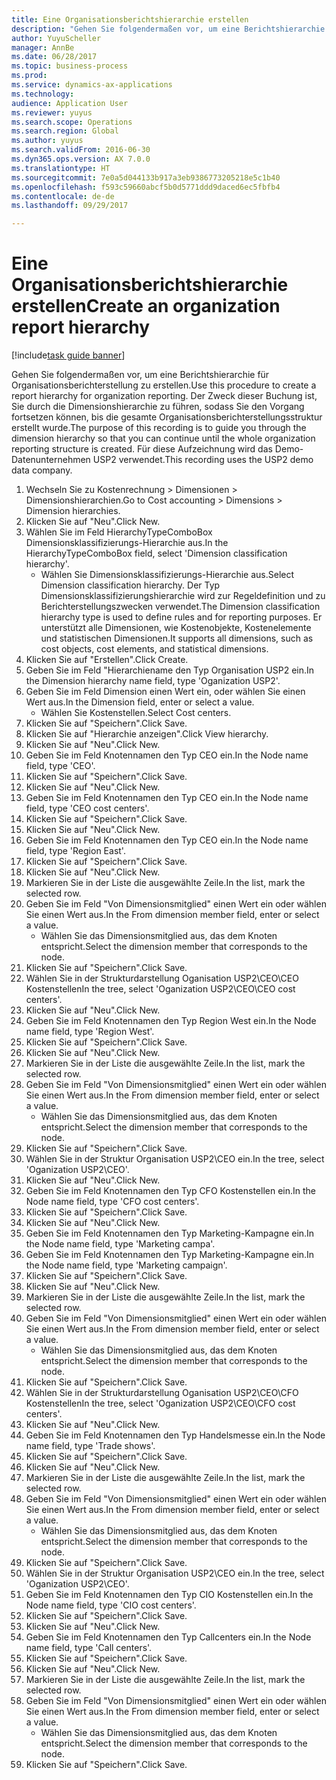 ```yaml
--- 
title: Eine Organisationsberichtshierarchie erstellen
description: "Gehen Sie folgendermaßen vor, um eine Berichtshierarchie für Organisationsberichterstellung zu erstellen."
author: YuyuScheller
manager: AnnBe
ms.date: 06/28/2017
ms.topic: business-process
ms.prod: 
ms.service: dynamics-ax-applications
ms.technology: 
audience: Application User
ms.reviewer: yuyus
ms.search.scope: Operations
ms.search.region: Global
ms.author: yuyus
ms.search.validFrom: 2016-06-30
ms.dyn365.ops.version: AX 7.0.0
ms.translationtype: HT
ms.sourcegitcommit: 7e0a5d044133b917a3eb9386773205218e5c1b40
ms.openlocfilehash: f593c59660abcf5b0d5771ddd9daced6ec5fbfb4
ms.contentlocale: de-de
ms.lasthandoff: 09/29/2017

---
```

# <a name="create-an-organization-report-hierarchy"></a><span data-ttu-id="973b4-103">Eine Organisationsberichtshierarchie erstellen</span><span class="sxs-lookup"><span data-stu-id="973b4-103">Create an organization report hierarchy</span></span>

[!include[task guide banner](../../includes/task-guide-banner.md)]

<span data-ttu-id="973b4-104">Gehen Sie folgendermaßen vor, um eine Berichtshierarchie für Organisationsberichterstellung zu erstellen.</span><span class="sxs-lookup"><span data-stu-id="973b4-104">Use this procedure to create a report hierarchy for organization reporting.</span></span> <span data-ttu-id="973b4-105">Der Zweck dieser Buchung ist, Sie durch die Dimensionshierarchie zu führen, sodass Sie den Vorgang fortsetzen können, bis die gesamte Organisationsberichterstellungsstruktur erstellt wurde.</span><span class="sxs-lookup"><span data-stu-id="973b4-105">The purpose of this recording is to guide you through the dimension hierarchy so that you can continue until the whole organization reporting structure is created.</span></span> <span data-ttu-id="973b4-106">Für diese Aufzeichnung wird das Demo-Datenunternehmen USP2 verwendet.</span><span class="sxs-lookup"><span data-stu-id="973b4-106">This recording uses the USP2 demo data company.</span></span>

1. <span data-ttu-id="973b4-107">Wechseln Sie zu Kostenrechnung > Dimensionen > Dimensionshierarchien.</span><span class="sxs-lookup"><span data-stu-id="973b4-107">Go to Cost accounting > Dimensions > Dimension hierarchies.</span></span>
2. <span data-ttu-id="973b4-108">Klicken Sie auf "Neu".</span><span class="sxs-lookup"><span data-stu-id="973b4-108">Click New.</span></span>
3. <span data-ttu-id="973b4-109">Wählen Sie im Feld HierarchyTypeComboBox Dimensionsklassifizierungs-Hierarchie aus.</span><span class="sxs-lookup"><span data-stu-id="973b4-109">In the HierarchyTypeComboBox field, select 'Dimension classification hierarchy'.</span></span>
    * <span data-ttu-id="973b4-110">Wählen Sie Dimensionsklassifizierungs-Hierarchie aus.</span><span class="sxs-lookup"><span data-stu-id="973b4-110">Select Dimension classification hierarchy.</span></span> <span data-ttu-id="973b4-111">Der Typ Dimensionsklassifizierungshierarchie wird zur Regeldefinition und zu Berichterstellungszwecken verwendet.</span><span class="sxs-lookup"><span data-stu-id="973b4-111">The Dimension classification hierarchy type is used to define rules and for reporting purposes.</span></span> <span data-ttu-id="973b4-112">Er unterstützt alle Dimensionen, wie Kostenobjekte, Kostenelemente und statistischen Dimensionen.</span><span class="sxs-lookup"><span data-stu-id="973b4-112">It supports all dimensions, such as cost objects, cost elements, and statistical dimensions.</span></span>  
4. <span data-ttu-id="973b4-113">Klicken Sie auf "Erstellen".</span><span class="sxs-lookup"><span data-stu-id="973b4-113">Click Create.</span></span>
5. <span data-ttu-id="973b4-114">Geben Sie im Feld "Hierarchiename den Typ Organisation USP2 ein.</span><span class="sxs-lookup"><span data-stu-id="973b4-114">In the Dimension hierarchy name field, type 'Oganization USP2'.</span></span>
6. <span data-ttu-id="973b4-115">Geben Sie im Feld Dimension einen Wert ein, oder wählen Sie einen Wert aus.</span><span class="sxs-lookup"><span data-stu-id="973b4-115">In the Dimension field, enter or select a value.</span></span>
    * <span data-ttu-id="973b4-116">Wählen Sie Kostenstellen.</span><span class="sxs-lookup"><span data-stu-id="973b4-116">Select Cost centers.</span></span>  
7. <span data-ttu-id="973b4-117">Klicken Sie auf "Speichern".</span><span class="sxs-lookup"><span data-stu-id="973b4-117">Click Save.</span></span>
8. <span data-ttu-id="973b4-118">Klicken Sie auf "Hierarchie anzeigen".</span><span class="sxs-lookup"><span data-stu-id="973b4-118">Click View hierarchy.</span></span>
9. <span data-ttu-id="973b4-119">Klicken Sie auf "Neu".</span><span class="sxs-lookup"><span data-stu-id="973b4-119">Click New.</span></span>
10. <span data-ttu-id="973b4-120">Geben Sie im Feld Knotennamen den Typ CEO ein.</span><span class="sxs-lookup"><span data-stu-id="973b4-120">In the Node name field, type 'CEO'.</span></span>
11. <span data-ttu-id="973b4-121">Klicken Sie auf "Speichern".</span><span class="sxs-lookup"><span data-stu-id="973b4-121">Click Save.</span></span>
12. <span data-ttu-id="973b4-122">Klicken Sie auf "Neu".</span><span class="sxs-lookup"><span data-stu-id="973b4-122">Click New.</span></span>
13. <span data-ttu-id="973b4-123">Geben Sie im Feld Knotennamen den Typ CEO ein.</span><span class="sxs-lookup"><span data-stu-id="973b4-123">In the Node name field, type 'CEO cost centers'.</span></span>
14. <span data-ttu-id="973b4-124">Klicken Sie auf "Speichern".</span><span class="sxs-lookup"><span data-stu-id="973b4-124">Click Save.</span></span>
15. <span data-ttu-id="973b4-125">Klicken Sie auf "Neu".</span><span class="sxs-lookup"><span data-stu-id="973b4-125">Click New.</span></span>
16. <span data-ttu-id="973b4-126">Geben Sie im Feld Knotennamen den Typ CEO ein.</span><span class="sxs-lookup"><span data-stu-id="973b4-126">In the Node name field, type 'Region East'.</span></span>
17. <span data-ttu-id="973b4-127">Klicken Sie auf "Speichern".</span><span class="sxs-lookup"><span data-stu-id="973b4-127">Click Save.</span></span>
18. <span data-ttu-id="973b4-128">Klicken Sie auf "Neu".</span><span class="sxs-lookup"><span data-stu-id="973b4-128">Click New.</span></span>
19. <span data-ttu-id="973b4-129">Markieren Sie in der Liste die ausgewählte Zeile.</span><span class="sxs-lookup"><span data-stu-id="973b4-129">In the list, mark the selected row.</span></span>
20. <span data-ttu-id="973b4-130">Geben Sie im Feld "Von Dimensionsmitglied" einen Wert ein oder wählen Sie einen Wert aus.</span><span class="sxs-lookup"><span data-stu-id="973b4-130">In the From dimension member field, enter or select a value.</span></span>
    * <span data-ttu-id="973b4-131">Wählen Sie das Dimensionsmitglied aus, das dem Knoten entspricht.</span><span class="sxs-lookup"><span data-stu-id="973b4-131">Select the dimension member that corresponds to the node.</span></span>  
21. <span data-ttu-id="973b4-132">Klicken Sie auf "Speichern".</span><span class="sxs-lookup"><span data-stu-id="973b4-132">Click Save.</span></span>
22. <span data-ttu-id="973b4-133">Wählen Sie in der Strukturdarstellung Oganisation USP2\CEO\CEO Kostenstellen</span><span class="sxs-lookup"><span data-stu-id="973b4-133">In the tree, select 'Oganization USP2\CEO\CEO cost centers'.</span></span>
23. <span data-ttu-id="973b4-134">Klicken Sie auf "Neu".</span><span class="sxs-lookup"><span data-stu-id="973b4-134">Click New.</span></span>
24. <span data-ttu-id="973b4-135">Geben Sie im Feld Knotennamen den Typ Region West ein.</span><span class="sxs-lookup"><span data-stu-id="973b4-135">In the Node name field, type 'Region West'.</span></span>
25. <span data-ttu-id="973b4-136">Klicken Sie auf "Speichern".</span><span class="sxs-lookup"><span data-stu-id="973b4-136">Click Save.</span></span>
26. <span data-ttu-id="973b4-137">Klicken Sie auf "Neu".</span><span class="sxs-lookup"><span data-stu-id="973b4-137">Click New.</span></span>
27. <span data-ttu-id="973b4-138">Markieren Sie in der Liste die ausgewählte Zeile.</span><span class="sxs-lookup"><span data-stu-id="973b4-138">In the list, mark the selected row.</span></span>
28. <span data-ttu-id="973b4-139">Geben Sie im Feld "Von Dimensionsmitglied" einen Wert ein oder wählen Sie einen Wert aus.</span><span class="sxs-lookup"><span data-stu-id="973b4-139">In the From dimension member field, enter or select a value.</span></span>
    * <span data-ttu-id="973b4-140">Wählen Sie das Dimensionsmitglied aus, das dem Knoten entspricht.</span><span class="sxs-lookup"><span data-stu-id="973b4-140">Select the dimension member that corresponds to the node.</span></span>  
29. <span data-ttu-id="973b4-141">Klicken Sie auf "Speichern".</span><span class="sxs-lookup"><span data-stu-id="973b4-141">Click Save.</span></span>
30. <span data-ttu-id="973b4-142">Wählen Sie in der Struktur Organisation USP2\CEO ein.</span><span class="sxs-lookup"><span data-stu-id="973b4-142">In the tree, select 'Oganization USP2\CEO'.</span></span>
31. <span data-ttu-id="973b4-143">Klicken Sie auf "Neu".</span><span class="sxs-lookup"><span data-stu-id="973b4-143">Click New.</span></span>
32. <span data-ttu-id="973b4-144">Geben Sie im Feld Knotennamen den Typ CFO Kostenstellen ein.</span><span class="sxs-lookup"><span data-stu-id="973b4-144">In the Node name field, type 'CFO cost centers'.</span></span>
33. <span data-ttu-id="973b4-145">Klicken Sie auf "Speichern".</span><span class="sxs-lookup"><span data-stu-id="973b4-145">Click Save.</span></span>
34. <span data-ttu-id="973b4-146">Klicken Sie auf "Neu".</span><span class="sxs-lookup"><span data-stu-id="973b4-146">Click New.</span></span>
35. <span data-ttu-id="973b4-147">Geben Sie im Feld Knotennamen den Typ Marketing-Kampagne ein.</span><span class="sxs-lookup"><span data-stu-id="973b4-147">In the Node name field, type 'Marketing campa'.</span></span>
36. <span data-ttu-id="973b4-148">Geben Sie im Feld Knotennamen den Typ Marketing-Kampagne ein.</span><span class="sxs-lookup"><span data-stu-id="973b4-148">In the Node name field, type 'Marketing campaign'.</span></span>
37. <span data-ttu-id="973b4-149">Klicken Sie auf "Speichern".</span><span class="sxs-lookup"><span data-stu-id="973b4-149">Click Save.</span></span>
38. <span data-ttu-id="973b4-150">Klicken Sie auf "Neu".</span><span class="sxs-lookup"><span data-stu-id="973b4-150">Click New.</span></span>
39. <span data-ttu-id="973b4-151">Markieren Sie in der Liste die ausgewählte Zeile.</span><span class="sxs-lookup"><span data-stu-id="973b4-151">In the list, mark the selected row.</span></span>
40. <span data-ttu-id="973b4-152">Geben Sie im Feld "Von Dimensionsmitglied" einen Wert ein oder wählen Sie einen Wert aus.</span><span class="sxs-lookup"><span data-stu-id="973b4-152">In the From dimension member field, enter or select a value.</span></span>
    * <span data-ttu-id="973b4-153">Wählen Sie das Dimensionsmitglied aus, das dem Knoten entspricht.</span><span class="sxs-lookup"><span data-stu-id="973b4-153">Select the dimension member that corresponds to the node.</span></span>  
41. <span data-ttu-id="973b4-154">Klicken Sie auf "Speichern".</span><span class="sxs-lookup"><span data-stu-id="973b4-154">Click Save.</span></span>
42. <span data-ttu-id="973b4-155">Wählen Sie in der Strukturdarstellung Oganisation USP2\CEO\CFO Kostenstellen</span><span class="sxs-lookup"><span data-stu-id="973b4-155">In the tree, select 'Oganization USP2\CEO\CFO cost centers'.</span></span>
43. <span data-ttu-id="973b4-156">Klicken Sie auf "Neu".</span><span class="sxs-lookup"><span data-stu-id="973b4-156">Click New.</span></span>
44. <span data-ttu-id="973b4-157">Geben Sie im Feld Knotennamen den Typ Handelsmesse  ein.</span><span class="sxs-lookup"><span data-stu-id="973b4-157">In the Node name field, type 'Trade shows'.</span></span>
45. <span data-ttu-id="973b4-158">Klicken Sie auf "Speichern".</span><span class="sxs-lookup"><span data-stu-id="973b4-158">Click Save.</span></span>
46. <span data-ttu-id="973b4-159">Klicken Sie auf "Neu".</span><span class="sxs-lookup"><span data-stu-id="973b4-159">Click New.</span></span>
47. <span data-ttu-id="973b4-160">Markieren Sie in der Liste die ausgewählte Zeile.</span><span class="sxs-lookup"><span data-stu-id="973b4-160">In the list, mark the selected row.</span></span>
48. <span data-ttu-id="973b4-161">Geben Sie im Feld "Von Dimensionsmitglied" einen Wert ein oder wählen Sie einen Wert aus.</span><span class="sxs-lookup"><span data-stu-id="973b4-161">In the From dimension member field, enter or select a value.</span></span>
    * <span data-ttu-id="973b4-162">Wählen Sie das Dimensionsmitglied aus, das dem Knoten entspricht.</span><span class="sxs-lookup"><span data-stu-id="973b4-162">Select the dimension member that corresponds to the node.</span></span>  
49. <span data-ttu-id="973b4-163">Klicken Sie auf "Speichern".</span><span class="sxs-lookup"><span data-stu-id="973b4-163">Click Save.</span></span>
50. <span data-ttu-id="973b4-164">Wählen Sie in der Struktur Organisation USP2\CEO ein.</span><span class="sxs-lookup"><span data-stu-id="973b4-164">In the tree, select 'Oganization USP2\CEO'.</span></span>
51. <span data-ttu-id="973b4-165">Geben Sie im Feld Knotennamen den Typ CIO Kostenstellen ein.</span><span class="sxs-lookup"><span data-stu-id="973b4-165">In the Node name field, type 'CIO cost centers'.</span></span>
52. <span data-ttu-id="973b4-166">Klicken Sie auf "Speichern".</span><span class="sxs-lookup"><span data-stu-id="973b4-166">Click Save.</span></span>
53. <span data-ttu-id="973b4-167">Klicken Sie auf "Neu".</span><span class="sxs-lookup"><span data-stu-id="973b4-167">Click New.</span></span>
54. <span data-ttu-id="973b4-168">Geben Sie im Feld Knotennamen den Typ Callcenters ein.</span><span class="sxs-lookup"><span data-stu-id="973b4-168">In the Node name field, type 'Call centers'.</span></span>
55. <span data-ttu-id="973b4-169">Klicken Sie auf "Speichern".</span><span class="sxs-lookup"><span data-stu-id="973b4-169">Click Save.</span></span>
56. <span data-ttu-id="973b4-170">Klicken Sie auf "Neu".</span><span class="sxs-lookup"><span data-stu-id="973b4-170">Click New.</span></span>
57. <span data-ttu-id="973b4-171">Markieren Sie in der Liste die ausgewählte Zeile.</span><span class="sxs-lookup"><span data-stu-id="973b4-171">In the list, mark the selected row.</span></span>
58. <span data-ttu-id="973b4-172">Geben Sie im Feld "Von Dimensionsmitglied" einen Wert ein oder wählen Sie einen Wert aus.</span><span class="sxs-lookup"><span data-stu-id="973b4-172">In the From dimension member field, enter or select a value.</span></span>
    * <span data-ttu-id="973b4-173">Wählen Sie das Dimensionsmitglied aus, das dem Knoten entspricht.</span><span class="sxs-lookup"><span data-stu-id="973b4-173">Select the dimension member that corresponds to the node.</span></span>  
59. <span data-ttu-id="973b4-174">Klicken Sie auf "Speichern".</span><span class="sxs-lookup"><span data-stu-id="973b4-174">Click Save.</span></span>



